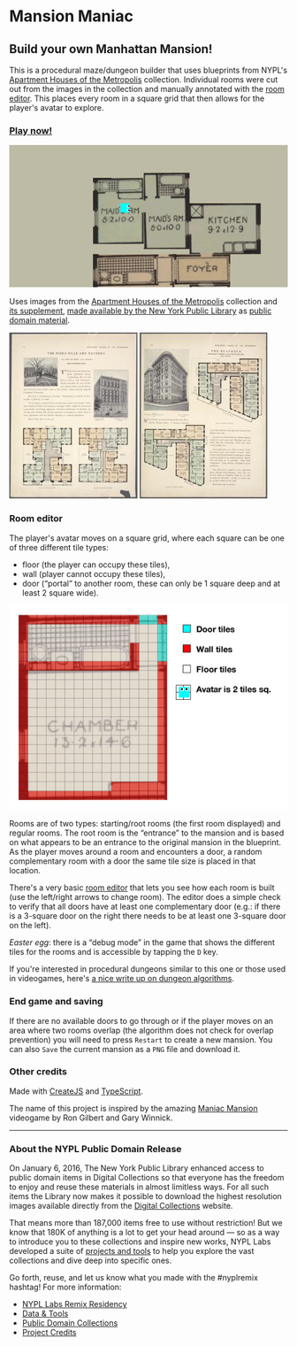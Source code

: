 # Mansion Maniac

## Build your own Manhattan Mansion!

This is a procedural maze/dungeon builder that uses blueprints from NYPL's [Apartment Houses of the Metropolis](http://digitalcollections.nypl.org/collections/apartment-houses-of-the-metropolis#/?tab=about) collection. Individual rooms were cut out from the images in the collection and manually annotated with the [room editor](#room-editor). This places every room in a square grid that then allows for the player's avatar to explore.

### [Play now!](http://publicdomain.nypl.org/mansion-maniac/)

![animated screen capture of game](/images/readme-animated.gif?raw=true)

Uses images from the [Apartment Houses of the Metropolis](http://digitalcollections.nypl.org/collections/apartment-houses-of-the-metropolis#/?tab=about) collection and [its supplement](http://digitalcollections.nypl.org/collections/supplement-to-apartment-houses-of-the-metropolis#/?tab=about), [made available by the New York Public Library](http://publicdomain.nypl.org) as [public domain material](https://en.wikipedia.org/wiki/Public_domain).

[![The Fiora-Ville and Paterno, 616 and 620 West 116th Street, near Riverside Drive ; Plan of first floor ; Plan of upper floors.](/images/readme-page-1.jpg?raw=true)](http://digitalcollections.nypl.org/items/510d47db-9ec9-a3d9-e040-e00a18064a99) [![The Euafaula, northeast corner Hamilton Place and 139th Street; Plan of first floor; Plan of upper floors.](/images/readme-page-2.jpg?raw=true)](http://digitalcollections.nypl.org/items/510d47db-9ef3-a3d9-e040-e00a18064a99)

### Room editor

The player's avatar moves on a square grid, where each square can be one of three different tile types:

- floor (the player can occupy these tiles),
- wall (player cannot occupy these tiles),
- door (“portal” to another room, these can only be 1 square deep and at least 2 square wide).

![room grid example](/images/readme-tiles.jpg?raw=true)

Rooms are of two types: starting/root rooms (the first room displayed) and regular rooms. The root room is the “entrance” to the mansion and is based on what appears to be an entrance to the original mansion in the blueprint. As the player moves around a room and encounters a door, a random complementary room with a door the same tile size is placed in that location.

There's a very basic [room editor](http://publicdomain.nypl.org/mansion-maniac/editor.html) that lets you see how each room is built (use the left/right arrows to change room). The editor does a simple check to verify that all doors have at least one complementary door (e.g.: if there is a 3-square door on the right there needs to be at least one 3-square door on the left).

_Easter egg_: there is a “debug mode” in the game that shows the different tiles for the rooms and is accessible by tapping the `D` key.

If you're interested in procedural dungeons similar to this one or those used in videogames, here's [a nice write up on dungeon algorithms](http://www.futuredatalab.com/proceduraldungeon/).

### End game and saving

If there are no available doors to go through or if the player moves on an area where two rooms overlap (the algorithm does not check for overlap prevention) you will need to press `Restart` to create a new mansion. You can also `Save` the current mansion as a `PNG` file and download it.

### Other credits

Made with [CreateJS](http://createjs.com/) and [TypeScript](http://typescriptlang.org/).

The name of this project is inspired by the amazing [Maniac Mansion](https://en.wikipedia.org/wiki/Maniac_Mansion) videogame by Ron Gilbert and Gary Winnick.

---
### About the NYPL Public Domain Release

On January 6, 2016, The New York Public Library enhanced access to public domain items in Digital Collections so that everyone has the freedom to enjoy and reuse these materials in almost limitless ways. For all such items the Library now makes it possible to download the highest resolution images available directly from the [Digital Collections](http://digitalcollections.nypl.org) website. 

That means more than 187,000 items free to use without restriction! But we know that 180K of anything is a lot to get your head around — so as a way to introduce you to these collections and inspire new works, NYPL Labs developed a suite of [projects and tools](http://nypl.org/publicdomain) to help you explore the vast collections and dive deep into specific ones. 

Go forth, reuse, and let us know what you made with the #nyplremix hashtag! For more information:

- [NYPL Labs Remix Residency](http://www.nypl.org/help/about-nypl/fellowships-institutes/remix)
- [Data & Tools](https://github.com/NYPL-publicdomain/data-and-utilities)
- [Public Domain Collections](http://publicdomain.nypl.org)
- [Project Credits](https://github.com/NYPL-publicdomain/nypl-publicdomain.github.io#credits-for-the-january-2016-nypl-public-domain-release)
